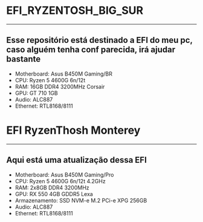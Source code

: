 # EFI_RYZENTOSH_BIG_SUR
---
## Esse repositório está destinado a EFI do meu pc, caso alguém tenha conf parecida, irá ajudar bastante
- Motherboard: Asus B450M Gaming/BR
- CPU: Ryzen 5 4600G 6n/12t
- RAM: 16GB DDR4 3200MHz Corsair
- GPU: GT 710 1GB
- Audio: ALC887
- Ethernet: RTL8168/8111

# EFI RyzenThosh Monterey
---
## Aqui está uma atualização dessa EFI
- Motherboard: Asus B450M Gaming/Pro
- CPU: Ryzen 5 4600G 6n/12t 4.2GHz
- RAM: 2x8GB DDR4 3200MHz
- GPU: RX 550 4GB GDDR5 Lexa
- Armazenamento: SSD NVM-e M.2 PCi-e XPG 256GB
- Audio: ALC887
- Ethernet: RTL8168/8111
